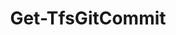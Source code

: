 ﻿---
title: Get-TfsGitCommit
breadcrumbs: [ "Git", "Commit" ]
parent: "Git.Commit"
description: "Gets information from one or more Git commits in a remote repository. "
remarks: 
parameterSets: 
  "_All_": [ Author, Branch, Collection, Commit, Committer, CompareVersion, ExcludeDeletes, FromCommit, FromDate, IncludeLinks, IncludePushData, IncludeUserImageUrl, ItemPath, Project, Repository, Server, ShowOldestCommitsFirst, Skip, Tag, ToCommit, ToDate, Top ] 
  "Get by commit SHA":  
    Commit: 
      type: "object"  
      position: "0"  
      required: true  
    Collection: 
      type: "object"  
    ExcludeDeletes: 
      type: "SwitchParameter"  
    IncludeLinks: 
      type: "SwitchParameter"  
    IncludePushData: 
      type: "SwitchParameter"  
    IncludeUserImageUrl: 
      type: "SwitchParameter"  
    Project: 
      type: "object"  
    Repository: 
      type: "object"  
    Server: 
      type: "object"  
    ShowOldestCommitsFirst: 
      type: "SwitchParameter"  
    Skip: 
      type: "int"  
    Top: 
      type: "int"  
  "Get by tag":  
    Tag: 
      type: "string"  
      required: true  
    Author: 
      type: "string"  
    Collection: 
      type: "object"  
    Committer: 
      type: "string"  
    CompareVersion: 
      type: "GitVersionDescriptor"  
    ExcludeDeletes: 
      type: "SwitchParameter"  
    FromCommit: 
      type: "string"  
    FromDate: 
      type: "DateTime"  
    IncludeLinks: 
      type: "SwitchParameter"  
    IncludePushData: 
      type: "SwitchParameter"  
    IncludeUserImageUrl: 
      type: "SwitchParameter"  
    ItemPath: 
      type: "string"  
    Project: 
      type: "object"  
    Repository: 
      type: "object"  
    Server: 
      type: "object"  
    ShowOldestCommitsFirst: 
      type: "SwitchParameter"  
    Skip: 
      type: "int"  
    ToCommit: 
      type: "string"  
    ToDate: 
      type: "DateTime"  
    Top: 
      type: "int"  
  "Get by branch":  
    Branch: 
      type: "string"  
      required: true  
    Author: 
      type: "string"  
    Collection: 
      type: "object"  
    Committer: 
      type: "string"  
    CompareVersion: 
      type: "GitVersionDescriptor"  
    ExcludeDeletes: 
      type: "SwitchParameter"  
    FromCommit: 
      type: "string"  
    FromDate: 
      type: "DateTime"  
    IncludeLinks: 
      type: "SwitchParameter"  
    IncludePushData: 
      type: "SwitchParameter"  
    IncludeUserImageUrl: 
      type: "SwitchParameter"  
    ItemPath: 
      type: "string"  
    Project: 
      type: "object"  
    Repository: 
      type: "object"  
    Server: 
      type: "object"  
    ShowOldestCommitsFirst: 
      type: "SwitchParameter"  
    Skip: 
      type: "int"  
    ToCommit: 
      type: "string"  
    ToDate: 
      type: "DateTime"  
    Top: 
      type: "int"  
  "Search commits":  
    Author: 
      type: "string"  
    Collection: 
      type: "object"  
    Committer: 
      type: "string"  
    CompareVersion: 
      type: "GitVersionDescriptor"  
    ExcludeDeletes: 
      type: "SwitchParameter"  
    FromCommit: 
      type: "string"  
    FromDate: 
      type: "DateTime"  
    IncludeLinks: 
      type: "SwitchParameter"  
    IncludePushData: 
      type: "SwitchParameter"  
    IncludeUserImageUrl: 
      type: "SwitchParameter"  
    ItemPath: 
      type: "string"  
    Project: 
      type: "object"  
    Repository: 
      type: "object"  
    Server: 
      type: "object"  
    ShowOldestCommitsFirst: 
      type: "SwitchParameter"  
    Skip: 
      type: "int"  
    ToCommit: 
      type: "string"  
    ToDate: 
      type: "DateTime"  
    Top: 
      type: "int" 
parameters: 
  - name: "Commit" 
    description:  
    required: true 
    globbing: false 
    position: 0 
    type: "object" 
  - name: "Tag" 
    description:  
    required: true 
    globbing: false 
    type: "string" 
  - name: "Branch" 
    description:  
    required: true 
    globbing: false 
    type: "string" 
  - name: "Author" 
    description:  
    globbing: false 
    type: "string" 
  - name: "Committer" 
    description:  
    globbing: false 
    type: "string" 
  - name: "CompareVersion" 
    description:  
    globbing: false 
    type: "GitVersionDescriptor" 
  - name: "FromCommit" 
    description:  
    globbing: false 
    type: "string" 
  - name: "FromDate" 
    description:  
    globbing: false 
    type: "DateTime" 
    defaultValue: "1/1/0001 12:00:00 AM" 
  - name: "ItemPath" 
    description:  
    globbing: false 
    type: "string" 
  - name: "ToCommit" 
    description:  
    globbing: false 
    type: "string" 
  - name: "ToDate" 
    description:  
    globbing: false 
    type: "DateTime" 
    defaultValue: "1/1/0001 12:00:00 AM" 
  - name: "ExcludeDeletes" 
    description:  
    globbing: false 
    type: "SwitchParameter" 
    defaultValue: "False" 
  - name: "IncludeLinks" 
    description:  
    globbing: false 
    type: "SwitchParameter" 
    defaultValue: "False" 
  - name: "IncludePushData" 
    description:  
    globbing: false 
    type: "SwitchParameter" 
    defaultValue: "False" 
  - name: "IncludeUserImageUrl" 
    description:  
    globbing: false 
    type: "SwitchParameter" 
    defaultValue: "False" 
  - name: "ShowOldestCommitsFirst" 
    description:  
    globbing: false 
    type: "SwitchParameter" 
    defaultValue: "False" 
  - name: "Skip" 
    description:  
    globbing: false 
    type: "int" 
    defaultValue: "0" 
  - name: "Top" 
    description:  
    globbing: false 
    type: "int" 
    defaultValue: "0" 
  - name: "Repository" 
    description: "Specifies the target Git repository. Valid values are the name of the repository, its ID (a GUID), or a Microsoft.TeamFoundation.SourceControl.WebApi.GitRepository object obtained by e.g. a call to Get-TfsGitRepository. When omitted, defaults to the team project name (i.e. the default repository). " 
    globbing: false 
    pipelineInput: "true (ByValue)" 
    type: "object" 
  - name: "Project" 
    description: "Specifies the name of the Team Project, its ID (a GUID), or a Microsoft.TeamFoundation.Core.WebApi.TeamProject object to connect to. When omitted, it defaults to the connection set by Connect-TfsTeamProject (if any). For more details, see the Get-TfsTeamProject cmdlet. " 
    globbing: false 
    type: "object" 
  - name: "Collection" 
    description: "Specifies the URL to the Team Project Collection or Azure DevOps Organization to connect to, a TfsTeamProjectCollection object (Windows PowerShell only), or a VssConnection object. You can also connect to an Azure DevOps Services organizations by simply providing its name instead of the full URL. For more details, see the Get-TfsTeamProjectCollection cmdlet. When omitted, it defaults to the connection set by Connect-TfsTeamProjectCollection (if any). " 
    globbing: false 
    type: "object" 
    aliases: [ Organization ] 
  - name: "Organization" 
    description: "Specifies the URL to the Team Project Collection or Azure DevOps Organization to connect to, a TfsTeamProjectCollection object (Windows PowerShell only), or a VssConnection object. You can also connect to an Azure DevOps Services organizations by simply providing its name instead of the full URL. For more details, see the Get-TfsTeamProjectCollection cmdlet. When omitted, it defaults to the connection set by Connect-TfsTeamProjectCollection (if any). This is an alias of the Collection parameter." 
    globbing: false 
    type: "object" 
    aliases: [ Organization ] 
  - name: "Server" 
    description: "Specifies the URL to the Team Foundation Server to connect to, a TfsConfigurationServer object (Windows PowerShell only), or a VssConnection object. When omitted, it defaults to the connection set by Connect-TfsConfiguration (if any). For more details, see the Get-TfsConfigurationServer cmdlet. " 
    globbing: false 
    type: "object"
inputs: 
  - type: "System.Object" 
    description: "Specifies the target Git repository. Valid values are the name of the repository, its ID (a GUID), or a Microsoft.TeamFoundation.SourceControl.WebApi.GitRepository object obtained by e.g. a call to Get-TfsGitRepository. When omitted, defaults to the team project name (i.e. the default repository). "
outputs: 
  - type: "Microsoft.TeamFoundation.SourceControl.WebApi.GitCommitRef" 
    description: 
notes: 
relatedLinks: 
  - text: "Online Version:" 
    uri: "https://tfscmdlets.dev/docs/cmdlets/Git/Commit/Get-TfsGitCommit"
aliases: 
examples: 
---
